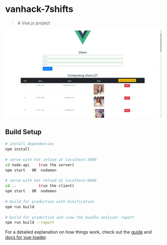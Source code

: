# vanhack-7shifts

> A Vue.js project

<img src="https://github.com/adlerpagliarini/vanhack-7shifts/blob/master/screen.png" />

## Build Setup

``` bash
# install dependencies
npm install

# serve with hot reload at localhost:3000
cd node-api    (run the server)
npm start   OR  nodemon

# serve with hot reload at localhost:8080
cd ..          (run the client)
npm start   OR  nodemon

# build for production with minification
npm run build

# build for production and view the bundle analyzer report
npm run build --report
```

For a detailed explanation on how things work, check out the [guide](http://vuejs-templates.github.io/webpack/) and [docs for vue-loader](http://vuejs.github.io/vue-loader).


